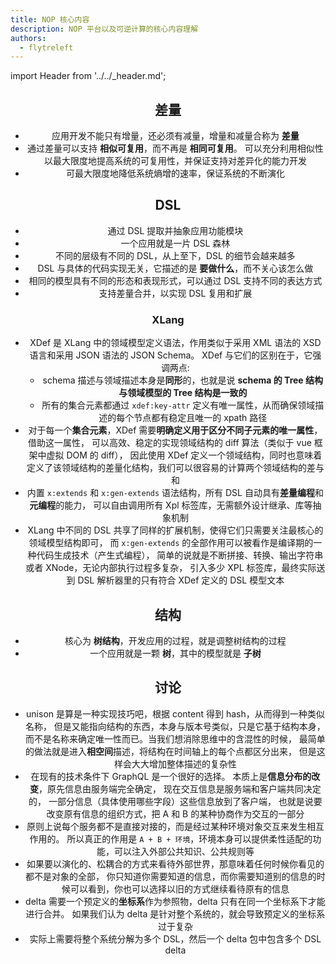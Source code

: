 ```yaml
---
title: NOP 核心内容
description: NOP 平台以及可逆计算的核心内容理解
authors:
  - flytreleft
---
```


import Header from '../../\_header.md';

<Header />

## 差量

- 应用开发不能只有增量，还必须有减量，增量和减量合称为 **差量**
- 通过差量可以支持 **相似可复用**，而不再是 **相同可复用**。
  可以充分利用相似性以最大限度地提高系统的可复用性，并保证支持对差异化的能力开发
- 可最大限度地降低系统熵增的速率，保证系统的不断演化

## DSL

- 通过 DSL 提取并抽象应用功能模块
- 一个应用就是一片 DSL 森林
- 不同的层级有不同的 DSL，从上至下，DSL 的细节会越来越多
- DSL 与具体的代码实现无关，它描述的是 **要做什么**，而不关心该怎么做
- 相同的模型具有不同的形态和表现形式，可以通过 DSL 支持不同的表达方式
- 支持差量合并，以实现 DSL 复用和扩展

### XLang

- XDef 是 XLang 中的领域模型定义语法，作用类似于采用 XML 语法的 XSD 语言和采用 JSON 语法的 JSON Schema。
  XDef 与它们的区别在于，它强调两点:
  - schema 描述与领域描述本身是**同形**的，也就是说 **schema 的 Tree 结构与领域模型的 Tree 结构是一致的**
  - 所有的集合元素都通过 `xdef:key-attr` 定义有唯一属性，从而确保领域描述的每个节点都有稳定且唯一的 xpath 路径
- 对于每一个**集合元素**，XDef 需要**明确定义用于区分不同子元素的唯一属性**，借助这一属性，
  可以高效、稳定的实现领域结构的 diff 算法（类似于 vue 框架中虚拟 DOM 的 diff），
  因此使用 XDef 定义一个领域结构，同时也意味着定义了该领域结构的差量化结构，我们可以很容易的计算两个领域结构的差与和
- 内置 `x:extends` 和 `x:gen-extends` 语法结构，所有 DSL 自动具有**差量编程**和**元编程**的能力，
  可以自由调用所有 Xpl 标签库，无需额外设计继承、库等抽象机制
- XLang 中不同的 DSL 共享了同样的扩展机制，使得它们只需要关注最核心的领域模型结构即可，
  而 `x:gen-extends` 的全部作用可以被看作是编译期的一种代码生成技术（产生式编程），
  简单的说就是不断拼接、转换、输出字符串或者 XNode，无论内部执行过程多复杂，
  引入多少 XPL 标签库，最终实际送到 DSL 解析器里的只有符合 XDef 定义的 DSL 模型文本

## 结构

- 核心为 **树结构**，开发应用的过程，就是调整树结构的过程
- 一个应用就是一颗 **树**，其中的模型就是 **子树**

## 讨论

- unison 是算是一种实现技巧吧，根据 content 得到 hash，从而得到一种类似名称，
  但是又能指向结构的东西，本身与版本号类似，只是它基于结构本身，
  而不是名称来确定唯一性而已。当我们想消除思维中的含混性的时候，
  最简单的做法就是进入**相空间**描述，将结构在时间轴上的每个点都区分出来，
  但是这样会大大增加整体描述的复杂性
- 在现有的技术条件下 GraphQL 是一个很好的选择。
  本质上是**信息分布的改变**，原先信息由服务端完全确定，
  现在交互信息是服务端和客户端共同决定的，
  一部分信息（具体使用哪些字段）这些信息放到了客户端，
  也就是说要改变原有信息的组织方式，把 A 和 B 的某种协商作为交互的一部分
- 原则上说每个服务都不是直接对接的，而是经过某种环境对象交互来发生相互作用的。
  所以真正的作用是 `A + B + 环境`，环境本身可以提供柔性适配的功能，可以注入外部公共知识、公共规则等
- 如果要以演化的、松耦合的方式来看待外部世界，那意味着任何时候你看见的都不是对象的全部，
  你只知道你需要知道的信息，而你需要知道别的信息的时候可以看到，你也可以选择以旧的方式继续看待原有的信息
- delta 需要一个预定义的**坐标系**作为参照物，delta 只有在同一个坐标系下才能进行合并。
  如果我们认为 delta 是针对整个系统的，就会导致预定义的坐标系过于复杂
- 实际上需要将整个系统分解为多个 DSL，然后一个 delta 包中包含多个 DSL delta
